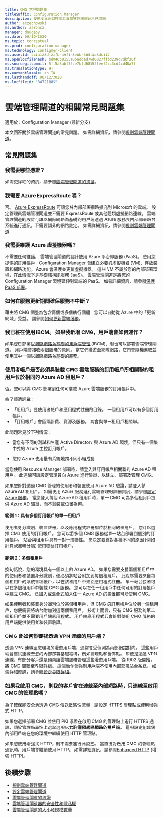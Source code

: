 ```yaml
---
title: CMG 常見問題集
titleSuffix: Configuration Manager
description: 使用本文來回答關於雲端管理閘道的常見問題
author: aczechowski
ms.author: aaroncz
manager: dougeby
ms.date: 06/10/2020
ms.topic: conceptual
ms.prod: configuration-manager
ms.technology: configmgr-client
ms.assetid: 4c1a128d-22fb-49f1-8e0b-36513a8dc117
ms.openlocfilehash: bd846b0155a0baddad76d6027ffbd239d7dbf26f
ms.sourcegitcommit: 5f15a3abf33ce7bfd6855ffeef2ec3cd4cd48a7f
ms.translationtype: HT
ms.contentlocale: zh-TW
ms.lasthandoff: 06/12/2020
ms.locfileid: "84721885"
---
```

# <a name="frequently-asked-questions-about-the-cloud-management-gateway"></a>雲端管理閘道的相關常見問題集

適用於：Configuration Manager (最新分支)

本文回答關於雲端管理閘道的常見問題。 如需詳細資訊，請參閱[規劃雲端管理閘道](plan-cloud-management-gateway.md)。

## <a name="frequently-asked-questions"></a>常見問題集

### <a name="what-certificates-do-i-need"></a>我需要哪些憑證？

如需更詳細的資訊，請參閱[雲端管理閘道的憑證](certificates-for-cloud-management-gateway.md)。

### <a name="do-i-need-azure-expressroute"></a>我需要 Azure ExpressRoute 嗎？

否。 [Azure ExpressRoute](/azure/expressroute/expressroute-introduction) 可讓您將內部部署網路擴充到 Microsoft 的雲端。 設定管理員雲端管理閘道並不需要 ExpressRoute 或其他這類虛擬網路連線。 雲端管理閘道的設計可讓以網際網路為基礎的用戶端透過 Azure 服務與內部部署站台系統進行通訊，不需要額外的網路設定。 如需詳細資訊，請參閱[規劃雲端管理閘道](plan-cloud-management-gateway.md)

<!-- SCCMDocs#1659 -->

### <a name="do-i-need-to-maintain-the-azure-virtual-machines"></a>我需要維護 Azure 虛擬機器嗎？

不需要任何維護。 雲端管理閘道的設計使用 Azure 平台即服務 (PaaS)。 使用您提供的訂用帳戶，Configuration Manager 會建立必要的虛擬機器 (VM)、存放裝置和網路功能。 Azure 會保護並更新虛擬機器。 這些 VM 不屬於您的內部部署環境，在此情況下是基礎結構即服務 (IaaS)。 雲端管理閘道是將您的 Configuration Manager 環境延伸到雲端的 PaaS。 如需詳細資訊，請參閱[保護 PaaS 部署](/azure/security/security-paas-deployments)。

### <a name="how-can-i-ensure-service-continuity-during-service-updates"></a>如何在服務更新期間確保服務不中斷？

藉由將 CMG 調整為包含兩個或多個執行個體，您可以自動從 Azure 中的「更新網域」受益。 請參閱[如何更新雲端服務](/azure/cloud-services/cloud-services-update-azure-service)。

### <a name="im-already-using-ibcm-if-i-add-cmg-how-do-clients-behave"></a>我已經在使用 IBCM。 如果我新增 CMG，用戶端會如何運作？

如果您已部署[以網際網路為基礎的用戶端管理](../plan-internet-based-client-management.md) (IBCM)，則也可以部署雲端管理閘道。 用戶端會接收兩個服務的原則。 當它們漫遊至網際網路，它們會隨機選取並使用其中一個以網際網路為基礎的服務。

### <a name="do-the-user-accounts-have-to-be-in-the-same-azure-ad-tenant-as-the-tenant-associated-with-the-subscription-that-hosts-the-cmg-cloud-service"></a><a name="bkmk_tenant"></a> 使用者帳戶是否必須與裝載 CMG 雲端服務的訂用帳戶所相關聯的租用戶位於相同的 Azure AD 租用戶？
<!--SCCMDocs-pr issue #2873-->
否。您可以將 CMG 部署到任何可裝載 Azure 雲端服務的訂用帳戶中。

為了釐清詞彙：

- 「租用戶」是使用者帳戶和應用程式註冊的目錄。 一個租用戶可以有多個訂用帳戶。
- 「訂用帳戶」會區隔計費、資源及服務。 其會與單一租用戶相關聯。

此問題常見於下列情況：  

- 當您有不同的測試和生產 Active Directory 與 Azure AD 環境，但只有一個集中式的 Azure 主控訂用帳戶。

- 您的 Azure 使用量有系統地跨不同小組成長

當您使用 Resource Manager 部署時，請登入與訂用帳戶相關聯的 Azure AD 租用戶。 此連線可讓設定管理員向 Azure 進行驗證，以建立、部署及管理 CMG。  

如果您針對透過 CMG 管理的使用者和裝置使用 Azure AD 驗證，請登入該 Azure AD 租用戶。 如需使用 Azure 服務進行雲端管理的詳細資訊，請參閱[設定 Azure 服務](../../../servers/deploy/configure/azure-services-wizard.md)。 當您登入每個 Azure AD 租用戶時，單一 CMG 可為多個租用戶提供 Azure AD 驗證，而不論裝載位置為何。

#### <a name="example-1-one-tenant-with-multiple-subscriptions"></a>範例 1：具有多個訂用帳戶的單一租用戶

使用者身分識別、裝置註冊，以及應用程式註冊都位於相同的租用戶。 您可以選擇 CMG 使用的訂用帳戶。 您可以將多個 CMG 服務從單一站台部署到個別的訂用帳戶。 站台與租用戶具有一對一關聯性。 您決定要針對各種不同的原因 (例如計費或邏輯分隔) 使用哪些訂用帳戶。

#### <a name="example-2-multiple-tenants"></a>範例 2：多個租用戶

換句話說，您的環境具有一個以上的 Azure AD。 如果您需要支援兩個租用戶中的使用者和裝置身分識別，便必須將站台附加到每個租用戶。 此程序需要來自每個租用戶的系統管理帳戶，以在該租用戶中建立應用程式註冊。 單一站台接著可以在多個租用戶中裝載 CMG 服務。 您可以在任一租用戶中任何可用的訂用帳戶中建立 CMG。 已加入或混合式加入任一 Azure AD 的裝置都可以使用 CMG。

如果使用者和裝置身分識別位於某個租用戶，但 CMG 的訂用帳戶位於另一個租用戶，您便需要將站台附加到這兩個租用戶。 技術上而言，只有 CMG 服務的第二個租用戶並不需要用戶端應用程式。 用戶端應用程式只會針對使用 CMG 服務的用戶端提供使用者和裝置驗證。<!-- SCCMDocs#1902 -->

### <a name="how-does-cmg-affect-my-clients-connected-via-vpn"></a>CMG 會如何影響我透過 VPN 連線的用戶端？

透過 VPN 連線至您環境的漫遊用戶端，通常會受偵測為內部網路對向。 這些用戶端會嘗試連線至您的內部部署基礎結構，例如管理點和發佈點。 即便是透過 VPN 連線，有部分客戶還是傾向讓雲端服務管理這些漫遊用戶端。 從 1902 版開始，將 CMG 關聯至界限群組。 這個動作會強制用戶端不使用內部部署站台系統。 如需詳細資訊，請參閱[設定界限群組](setup-cloud-management-gateway.md#configure-boundary-groups)。

### <a name="if-i-enable-a-cmg-will-my-clients-only-connect-to-the-cmg-enabled-management-point-when-theyre-connected-to-the-intranet"></a>如果我啟用 CMG，則我的客戶會在連線至內部網路時，只連線至啟用 CMG 的管理點嗎？

為了確保能安全地透過 CMG 傳送敏感性流量，請設定 HTTPS 管理點或使用增強式 HTTP。

如果您選擇部署 CMG 並使用 PKI 憑證在啟用 CMG 的管理點上進行 HTTPS 通訊，請於管理點屬性上選取選項以**允許僅限網際網路的用戶端**。 這項設定能確保內部用戶端在您的環境中繼續使用 HTTP 管理點。

如果您使用增強式 HTTP，則不需要進行此設定。 當直接對啟用 CMG 的管理點通訊時，用戶端會繼續使用 HTTP。 如需詳細資訊，請參閱[Enhanced HTTP](../../../plan-design/hierarchy/enhanced-http.md) (增強 HTTP)。

## <a name="next-steps"></a>後續步驟

- [規劃雲端管理閘道](plan-cloud-management-gateway.md)
- [設定雲端管理閘道](setup-cloud-management-gateway.md)
- [雲端管理閘道的憑證](certificates-for-cloud-management-gateway.md)
- [雲端管理閘道器的安全性和隱私權](security-and-privacy-for-cloud-management-gateway.md)
- [雲端管理閘道的大小和規模數量](../../../plan-design/configs/size-and-scale-numbers.md#bkmk_cmg)
